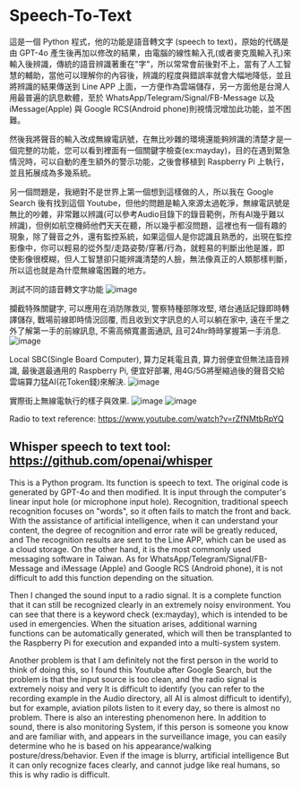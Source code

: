 # Speech-To-Text
這是一個 Python 程式，他的功能是語音轉文字 (speech to text)，原始的代碼是由 GPT-4o 產生後再加以修改的結果，由電腦的線性輸入孔(或者麥克風輸入孔)來輸入後辨識，傳統的語音辨識著重在"字"，所以常常會前後對不上，當有了人工智慧的輔助，當他可以理解你的內容後，辨識的程度與錯誤率就會大幅地降低，並且將辨識的結果傳送到 Line APP 上面，一方便作為雲端儲存，另一方面他是台灣人用最普遍的訊息軟體，至於 WhatsApp/Telegram/Signal/FB-Message 以及 iMessage(Apple) 與 Google RCS(Android phone)則視情況增加此功能，並不困難。

然後我將聲音的輸入改成無線電訊號，在無比吵雜的環境還能夠辨識的清楚才是一個完整的功能，您可以看到裡面有一個關鍵字檢查(ex:mayday)，目的在遇到緊急情況時，可以自動的產生額外的警示功能，之後會移植到 Raspberry Pi 上執行，並且拓展成為多幾系統。

另一個問題是，我絕對不是世界上第一個想到這樣做的人，所以我在 Google Search 後有找到這個 Youtube，但他的問題是輸入來源太過乾淨，無線電訊號是無比的吵雜，非常難以辨識(可以參考Audio目錄下的錄音範例，所有AI幾乎難以辨識)，但例如航空機師他們天天在聽，所以幾乎都沒問題，這裡也有一個有趣的現象，除了聲音之外，還有監控系統，如果這個人是你認識且熟悉的，出現在監控影像中，你可以輕易的從外型/走路姿勢/穿著/行為，就輕易的判斷出他是誰，即使影像很模糊，但人工智慧卻只能辨識清楚的人臉，無法像真正的人類那樣判斷，所以這也就是為什麼無線電困難的地方。

測試不同的語音轉文字功能
![image](https://github.com/user-attachments/assets/1ea08e20-616f-41b9-8fe7-9e027584ef5f)

攔截特殊關鍵字, 可以應用在消防隊救災, 警察特種部隊攻堅, 塔台通話記錄即時轉譯儲存, 戰場前線即時情況回覆, 而且收到文字訊息的人可以躺在家中, 遠在千里之外了解第一手的前線訊息, 不需高頻寬畫面通訊, 且可24hr時時掌握第一手消息.
![image](https://github.com/user-attachments/assets/2e0f2566-0660-45c5-a548-48a0bbcc30e4)

Local SBC(Single Board Computer), 算力足耗電且貴, 算力弱便宜但無法語音辨識, 最後選最通用的 Raspberry Pi, 便宜好部署, 用4G/5G將壓縮過後的聲音交給雲端算力猛AI(花Token錢)來解決.
![image](https://github.com/user-attachments/assets/d9890482-b61d-4cb9-90ed-87cbe72946b0)

實際街上無線電執行的樣子與效果.
![image](https://github.com/user-attachments/assets/29268985-43ad-41b2-9811-3d34b3733b04)
![image](https://github.com/user-attachments/assets/98c313c5-a069-457e-a970-ac07a1b60c01)

Radio to text reference:
https://www.youtube.com/watch?v=rZfNMtbRpYQ

Whisper speech to text tool:
https://github.com/openai/whisper
------------------------------------

This is a Python program. Its function is speech to text. The original code is generated by GPT-4o and then modified. It is input through the computer's linear input hole (or microphone input hole). Recognition, traditional speech recognition focuses on "words", so it often fails to match the front and back. With the assistance of artificial intelligence, when it can understand your content, the degree of recognition and error rate will be greatly reduced, and The recognition results are sent to the Line APP, which can be used as a cloud storage. On the other hand, it is the most commonly used messaging software in Taiwan. As for WhatsApp/Telegram/Signal/FB-Message and iMessage (Apple) and Google RCS (Android phone), it is not difficult to add this function depending on the situation.

Then I changed the sound input to a radio signal. It is a complete function that it can still be recognized clearly in an extremely noisy environment. You can see that there is a keyword check (ex:mayday), which is intended to be used in emergencies. When the situation arises, additional warning functions can be automatically generated, which will then be transplanted to the Raspberry Pi for execution and expanded into a multi-system system.

Another problem is that I am definitely not the first person in the world to think of doing this, so I found this Youtube after Google Search, but the problem is that the input source is too clean, and the radio signal is extremely noisy and very It is difficult to identify (you can refer to the recording example in the Audio directory, all AI is almost difficult to identify), but for example, aviation pilots listen to it every day, so there is almost no problem. There is also an interesting phenomenon here. In addition to sound, there is also monitoring System, if this person is someone you know and are familiar with, and appears in the surveillance image, you can easily determine who he is based on his appearance/walking posture/dress/behavior. Even if the image is blurry, artificial intelligence But it can only recognize faces clearly, and cannot judge like real humans, so this is why radio is difficult.
